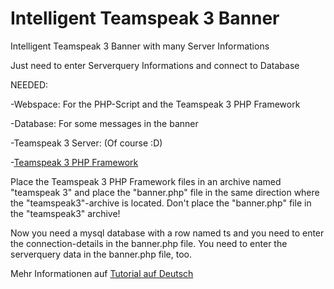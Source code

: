 # Intelligent Teamspeak 3 Banner
Intelligent Teamspeak 3 Banner with many Server Informations

Just need to enter Serverquery Informations and connect to Database

NEEDED:

-Webspace: For the PHP-Script and the Teamspeak 3 PHP Framework

-Database: For some messages in the banner

-Teamspeak 3 Server: (Of course :D)

-[Teamspeak 3 PHP Framework](https://github.com/planetteamspeak/ts3phpframework)

Place the Teamspeak 3 PHP Framework files in an archive named "teamspeak 3" and place the "banner.php" file in the same direction where the "teamspeak3"-archive is located.
Don't place the "banner.php" file in the "teamspeak3" archive!

Now you need a mysql database with a row named ts and you need to enter the connection-details in the banner.php file.
You need to enter the serverquery data in the banner.php file, too.

Mehr Informationen auf 
[Tutorial auf Deutsch](http://tsbanner.adrianhes.de)
